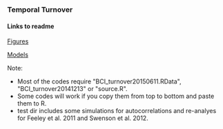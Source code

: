 ### Temporal Turnover

#### Links to readme
[Figures](https://github.com/mattocci27/TurnoverBCImain/blob/master/ModelCode/MODEL.md)

[Models](https://github.com/mattocci27/TurnoverBCImain/blob/master/FigCode/FIG.md)

Note:
- Most of the codes require "BCI_turnover20150611.RData", "BCI_turnover20141213" or "source.R".
- Some codes will work if you copy them from top to bottom and paste them to R.
- test dir includes some simulations for autocorrelations and re-analyes for Feeley et al. 2011 and Swenson et al. 2012.
